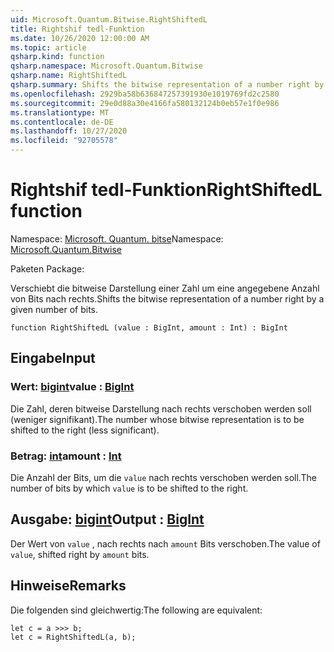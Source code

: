 ```yaml
---
uid: Microsoft.Quantum.Bitwise.RightShiftedL
title: Rightshif tedl-Funktion
ms.date: 10/26/2020 12:00:00 AM
ms.topic: article
qsharp.kind: function
qsharp.namespace: Microsoft.Quantum.Bitwise
qsharp.name: RightShiftedL
qsharp.summary: Shifts the bitwise representation of a number right by a given number of bits.
ms.openlocfilehash: 2929ba58b636847257391930e1019769fd2c2580
ms.sourcegitcommit: 29e0d88a30e4166fa580132124b0eb57e1f0e986
ms.translationtype: MT
ms.contentlocale: de-DE
ms.lasthandoff: 10/27/2020
ms.locfileid: "92705578"
---
```

# <a name="rightshiftedl-function"></a><span data-ttu-id="0c26c-102">Rightshif tedl-Funktion</span><span class="sxs-lookup"><span data-stu-id="0c26c-102">RightShiftedL function</span></span>

<span data-ttu-id="0c26c-103">Namespace: [Microsoft. Quantum. bitse](xref:Microsoft.Quantum.Bitwise)</span><span class="sxs-lookup"><span data-stu-id="0c26c-103">Namespace: [Microsoft.Quantum.Bitwise](xref:Microsoft.Quantum.Bitwise)</span></span>

<span data-ttu-id="0c26c-104">Paketen [](https://nuget.org/packages/)</span><span class="sxs-lookup"><span data-stu-id="0c26c-104">Package: [](https://nuget.org/packages/)</span></span>


<span data-ttu-id="0c26c-105">Verschiebt die bitweise Darstellung einer Zahl um eine angegebene Anzahl von Bits nach rechts.</span><span class="sxs-lookup"><span data-stu-id="0c26c-105">Shifts the bitwise representation of a number right by a given number of bits.</span></span>

```qsharp
function RightShiftedL (value : BigInt, amount : Int) : BigInt
```


## <a name="input"></a><span data-ttu-id="0c26c-106">Eingabe</span><span class="sxs-lookup"><span data-stu-id="0c26c-106">Input</span></span>

### <a name="value--bigint"></a><span data-ttu-id="0c26c-107">Wert: [bigint](xref:microsoft.quantum.lang-ref.bigint)</span><span class="sxs-lookup"><span data-stu-id="0c26c-107">value : [BigInt](xref:microsoft.quantum.lang-ref.bigint)</span></span>

<span data-ttu-id="0c26c-108">Die Zahl, deren bitweise Darstellung nach rechts verschoben werden soll (weniger signifikant).</span><span class="sxs-lookup"><span data-stu-id="0c26c-108">The number whose bitwise representation is to be shifted to the right (less significant).</span></span>


### <a name="amount--int"></a><span data-ttu-id="0c26c-109">Betrag: [int](xref:microsoft.quantum.lang-ref.int)</span><span class="sxs-lookup"><span data-stu-id="0c26c-109">amount : [Int](xref:microsoft.quantum.lang-ref.int)</span></span>

<span data-ttu-id="0c26c-110">Die Anzahl der Bits, um die `value` nach rechts verschoben werden soll.</span><span class="sxs-lookup"><span data-stu-id="0c26c-110">The number of bits by which `value` is to be shifted to the right.</span></span>



## <a name="output--bigint"></a><span data-ttu-id="0c26c-111">Ausgabe: [bigint](xref:microsoft.quantum.lang-ref.bigint)</span><span class="sxs-lookup"><span data-stu-id="0c26c-111">Output : [BigInt](xref:microsoft.quantum.lang-ref.bigint)</span></span>

<span data-ttu-id="0c26c-112">Der Wert von `value` , nach rechts nach `amount` Bits verschoben.</span><span class="sxs-lookup"><span data-stu-id="0c26c-112">The value of `value`, shifted right by `amount` bits.</span></span>

## <a name="remarks"></a><span data-ttu-id="0c26c-113">Hinweise</span><span class="sxs-lookup"><span data-stu-id="0c26c-113">Remarks</span></span>

<span data-ttu-id="0c26c-114">Die folgenden sind gleichwertig:</span><span class="sxs-lookup"><span data-stu-id="0c26c-114">The following are equivalent:</span></span>

```Q#
let c = a >>> b;
let c = RightShiftedL(a, b);
```
